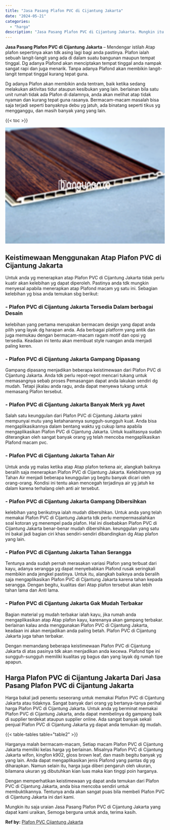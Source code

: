 ```yaml
---
title: "Jasa Pasang Plafon PVC di Cijantung Jakarta"
date: "2024-05-21"
categories: 
  - "harga"
description: "Jasa Pasang Plafon PVC di Cijantung Jakarta. Mungkin itu saja uraian Jasa Pasang Plafon PVC di Cijantung Jakarta yang dapat kami uraikan, Semoga berguna untu..."
---
```


**Jasa Pasang Plafon PVC di Cijantung Jakarta** – Mendengar istilah Atap plafon sepertinya akan tdk asing lagi bagi anda pastinya. Plafon ialah sebuah langit-langit yang ada di dalam suatu bangunan maupun tempat tinggal. Dg adanya Plafond akan menciptakan tempat tinggal anda nampak sangat rapi dan juga menarik. Tanpa adanya Plafond akan membikin langit-langit tempat tinggal kurang tepat guna.

Dg adanya Plafon akan membikin anda tentram, baik ketika sedang melakukan aktivitas tidur ataupun kesibukan yang lain. berlainan bila satu unit rumah tidak ada Plafon di dalamnya, anda akan melihat atap tidak nyaman dan kurang tepat guna rasanya. Bermacam-macam masalah bisa saja terjadi seperti banyaknya debu yg jatuh, ada binatang seperti tikus yg mengganggu, dan masih banyak yang yang lain.

{{< toc >}}

![Jasa Pasang Plafon PVC di Cijantung Jakarta](/images/flafond-pvc-murah03.png)

## Keistimewaan Menggunakan Atap Plafon PVC di Cijantung Jakarta

Untuk anda yg menerapkan atap Plafon PVC di Cijantung Jakarta tidak perlu kuatir akan kelebihan yg dapat diperoleh. Pastinya anda tdk mungkin menyesal apabila menerapkan atap Plafond macam yg satu ini. Sebagian kelebihan yg bisa anda temukan sbg berikut:

### \- Plafon PVC di Cijantung Jakarta Tersedia Dalam berbagai Desain

kelebihan yang pertama merupakan bermacam design yang dapat anda pilih yang layak dg harapan anda. Ada berbagai platform yang antik dan juga memukau dengan bermacam-macam ragam motif dan opsi yg tersedia. Keadaan ini tentu akan membuat style ruangan anda menjadi paling keren.

### \- Plafon PVC di Cijantung Jakarta Gampang Dipasang

Gampang dipasang menjadikan beberapa keistimewaan dari Plafon PVC di Cijantung Jakarta. Anda tdk perlu repot-repot mencari tukang untuk memasangnya sebab proses Pemasangan dapat anda lakukan sendiri dg mudah. Tetapi jikalau anda ragu, anda dapat menyewa tukang untuk memasang Plafon tersebut.

### \- Plafon PVC di Cijantung Jakarta Banyak Merk yg Awet

Salah satu keunggulan dari Plafon PVC di Cijantung Jakarta yakni mempunyai mutu yang ketahanannya sungguh-sungguh kuat. Anda bisa mengaplikasikannya dalam bentang waktu yg cukup lama apabila mengaplikasikan Plafon PVC di Cijantung Jakarta. Untuk kualitasnya sudah diterangkan oleh sangat banyak orang yg telah mencoba mengaplikasikan Plafond macam pvc.

### \- Plafon PVC di Cijantung Jakarta Tahan Air

Untuk anda yg malas ketika atap Atap plafon terkena air, alangkah baiknya beralih saja menerapkan Plafon PVC di Cijantung Jakarta. Kelebihannya yg Tahan Air menjadi beberapa keunggulan yg begitu banyak dicari oleh orang-orang. Kondisi ini tentu akan mencegah terjadinya air yg jatuh ke dalam karena terhalang oleh anti air tersebut.

### \- Plafon PVC di Cijantung Jakarta Gampang Dibersihkan

kelebihan yang berikutnya ialah mudah dibersihkan. Untuk anda yang telah memakai Plafon PVC di Cijantung Jakarta tdk perlu mempermasalahkan soal kotoran yg menempel pada plafon. Hal ini disebabkan Plafon PVC di Cijantung Jakarta benar-benar mudah dibersihkan. keunggulan yang satu ini bakal jadi bagian ciri khas sendiri-sendiri dibandingkan dg Atap plafon yang lain.

### \- Plafon PVC di Cijantung Jakarta Tahan Serangga

Tentunya anda sudah pernah merasakan variasi Plafon yang terbuat dari kayu, adanya serangga yg dapat menyebabkan Plafond rusak seringkali membikin anda jengkel pastinya. Untuk itu, alangkah baiknya anda beralih saja mengaplikasikan Plafon PVC di Cijantung Jakarta karena tahan kepada serangga. Dengan begitu, kualitas dari Atap plafon tersebut akan lebih tahan lama dan Anti lama.

### \- Plafon PVC di Cijantung Jakarta Gak Mudah Terbakar

Bagian material yg mudah terbakar ialah kayu, jika rumah anda mengaplikasikan atap Atap plafon kayu, karenanya akan gampang terbakar. berlainan kalau anda menggunakan Plafon PVC di Cijantung Jakarta, keadaan ini akan menjadikan anda paling betah. Plafon PVC di Cijantung Jakarta juga tahan terbakar.

Dengan memandang beberapa keistimewaan Plafon PVC di Cijantung Jakarta di atas pasinya tdk akan menjadikan anda kecewa. Plafond tipe ini sungguh-sungguh memiliki kualitas yg bagus dan yang layak dg rumah tipe apapun.

## Harga Plafon PVC di Cijantung Jakarta Dari Jasa Pasang Plafon PVC di Cijantung Jakarta

Harga bakal jadi penentu seseorang untuk memakai Plafon PVC di Cijantung Jakarta atau tidaknya. Sangat banyak dari orang yg bertanya-tanya perihal harga Plafon PVC di Cijantung Jakarta. Untuk anda yg berminat memakai Plafon PVC di Cijantung Jakarta, anda dapat membelinya dg gampang baik di supplier terdekat ataupun supplier online. Ada sangat banyak sekali penjual Plafon PVC di Cijantung Jakarta yg dapat anda temukan dg mudah.

{{< table-tables table="table2" >}}

Harganya malah bermacam-macam, Setiap macam Plafon PVC di Cijantung Jakarta memiliki kelas harga yg berlainan. Misalnya Plafon PVC di Cijantung Jakarta wifon, kingfon k902, gloss brown leaf, dan masih begitu banyak yg yang lain. Anda dapat mengaplikasikan jenis Plafond yang pantas dg yg diharapkan. Namun selain itu, harga juga diberi pengaruh oleh ukuran, bilamana ukuran yg dibutuhkan kian luas maka kian tinggi poin harganya.

Dengan memperhatikan keistimewaan yg dapat anda temukan dari Plafon PVC di Cijantung Jakarta, anda bisa mencoba sendiri untuk membuktikannya. Tentunya anda akan sangat puas bila membeli Plafon PVC di Cijantung Jakarta ini dari kami.

Mungkin itu saja uraian Jasa Pasang Plafon PVC di Cijantung Jakarta yang dapat kami uraikan, Semoga berguna untuk anda, terima kasih.

**Ref by:** [Plafon PVC Cijantung Jakarta](https://id.wikipedia.org/wiki/Plafon)
